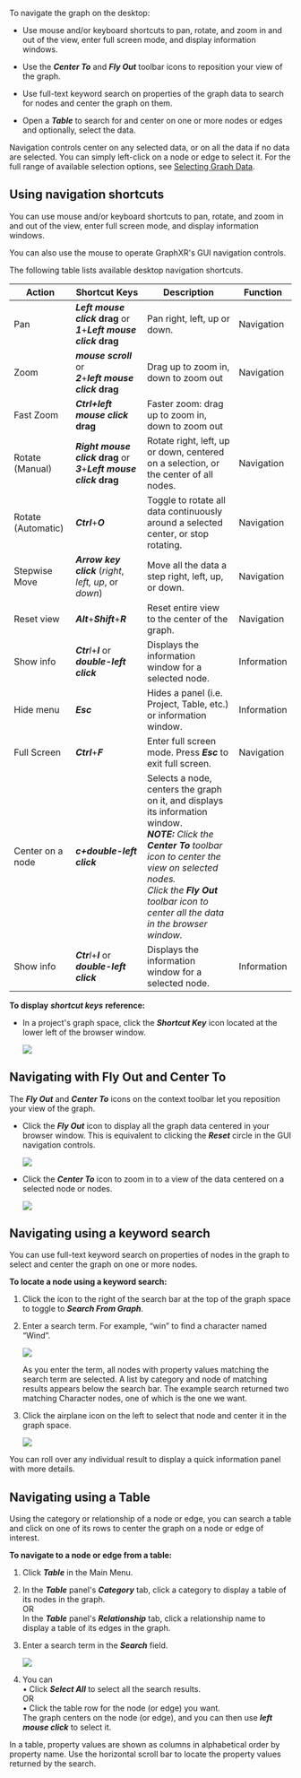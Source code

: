 To navigate the graph on the desktop:

*   Use mouse and/or keyboard shortcuts to pan, rotate, and zoom in and out of the view, enter full screen mode, and display information windows.
    
*   Use the _**Center To**_ and _**Fly Out**_ toolbar icons to reposition your view of the graph.
    
*   Use full-text keyword search on properties of the graph data to search for nodes and center the graph on them.
    
*   Open a _**Table**_ to search for and center on one or more nodes or edges and optionally, select the data.
    

Navigation controls center on any selected data, or on all the data if no data are selected. You can simply left-click on a node or edge to select it. For the full range of available selection options, see [Selecting Graph Data](https://kineviz.atlassian.net/wiki/spaces/~5fb2d973d670b8006e5d6cbd/pages/1719536399/Selecting+Graph+Data).

## Using navigation shortcuts

You can use mouse and/or keyboard shortcuts to pan, rotate, and zoom in and out of the view, enter full screen mode, and display information windows.

You can also use the mouse to operate GraphXR's GUI navigation controls.

The following table lists available desktop navigation shortcuts.

| **Action** | **Shortcut Keys** | **Description** | **Function** |
| --- | --- | --- | --- |
| Pan | _**Left mouse click**_ **drag** or  <br/>_**1**_+_**Left mouse click**_ **drag** | Pan right, left, up or down. | Navigation |
| Zoom | _**mouse scroll**_ or  <br/>_**2**_+_**left mouse click**_ **drag** | Drag up to zoom in, down to zoom out | Navigation |
| Fast Zoom | _**Ctrl+left mouse click**_ **drag** | Faster zoom: drag up to zoom in, down to zoom out |     |
| Rotate (Manual) | _**Right mouse click**_ **drag** or  <br/>_**3**_+_**Left mouse click**_ **drag** | Rotate right, left, up or down, centered on a selection, or the center of all nodes. | Navigation |
| Rotate (Automatic) | _**Ctrl**_+_**O**_ | Toggle to rotate all data continuously around a selected center, or stop rotating. | Navigation |
| Stepwise Move | _**Arrow key click**_ (_right_, _left, up_, or _down_) | Move all the data a step right, left, up, or down. | Navigation |
| Reset view | _**Alt**_+_**Shift**_+_**R**_ | Reset entire view to the center of the graph. | Navigation |
| Show info | _**Ctr**l_+_**I**_ or  <br/>_**double-left click**_ | Displays the information window for a selected node. | Information |
| Hide menu | _**Esc**_ | Hides a panel (i.e. Project, Table, etc.) or information window. | Information |
| Full Screen | _**Ctrl**_+_**F**_ | Enter full screen mode. Press _**Esc**_ to exit full screen. | Navigation |
| Center on a node | _**c+double-left click**_ | Selects a node, centers the graph on it, and displays its information window.  <br/>_**NOTE:** Click the **Center To** toolbar icon to center the view on selected nodes._  <br/>_Click the **Fly Out** toolbar icon to center all the data in the browser window._ |     |
| Show info | _**Ctr**l_+_**I**_ or  <br/>_**double-left click**_ | Displays the information window for a selected node. | Information |

**To display** _**shortcut keys**_ **reference:**

*   In a project's graph space, click the _**Shortcut Key**_ icon located at the lower left of the browser window.
    
    ![](/04_01_01_ShortcutKey.png)

## Navigating with Fly Out and Center To

The _**Fly Out**_ and _**Center To**_ icons on the context toolbar let you reposition your view of the graph.

*   Click the _**Fly Out**_ icon to display all the graph data centered in your browser window. This is equivalent to clicking the _**Reset**_ circle in the GUI navigation controls.
    
    ![](/04_01_02_FlyOut720.png)
*   Click the _**Center To**_ icon to zoom in to a view of the data centered on a selected node or nodes.
    
    ![](/04_01_03_CenterTo720.png)

## Navigating using a keyword search

You can use full-text keyword search on properties of nodes in the graph to select and center the graph on one or more nodes.

**To locate a node using a keyword search:**

1.  Click the icon to the right of the search bar at the top of the graph space to toggle to _**Search From Graph**_.
    
2.  Enter a search term. For example, “win” to find a character named “Wind”.
    
    ![](/04_01_04_KeywordGraph720.png)
    
    As you enter the term, all nodes with property values matching the search term are selected. A list by category and node of matching results appears below the search bar. The example search returned two matching Character nodes, one of which is the one we want.
    
3.  Click the airplane icon on the left to select that node and center it in the graph space.
    
    ![](/04_01_05_KeywordFlyTo720.png)

You can roll over any individual result to display a quick information panel with more details.

## Navigating using a Table

Using the category or relationship of a node or edge, you can search a table and click on one of its rows to center the graph on a node or edge of interest.

**To navigate to a node or edge from a table:**

1.  Click _**Table**_ in the Main Menu.
    
2.  In the _**Table**_ panel's _**Category**_ tab, click a category to display a table of its nodes in the graph.  
    OR  
    In the _**Table**_ panel's _**Relationship**_ tab, click a relationship name to display a table of its edges in the graph.
    
3.  Enter a search term in the _**Search**_ field.
    
    ![](/04_01_06_TableSearchSelect.png)
4.  You can  
    • Click _**Select All**_ to select all the search results.  
    OR  
    • Click the table row for the node (or edge) you want.  
    The graph centers on the node (or edge), and you can then use _**left mouse click**_ to select it.
    

In a table, property values are shown as columns in alphabetical order by property name. Use the horizontal scroll bar to locate the property values returned by the search.